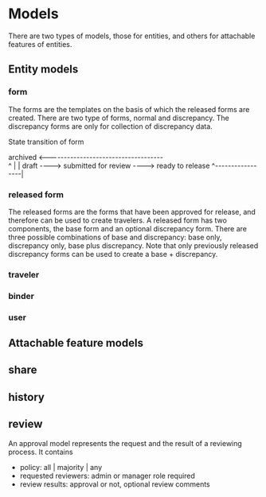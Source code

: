 # Models

There are two types of models, those for entities, and others for attachable features of entities.

## Entity models

### form

The forms are the templates on the basis of which the released forms are created. There are two type of forms, normal and discrepancy. The discrepancy forms are only for collection of discrepancy data.

State transition of form

archived <------------------------------------\
 ^ | |
draft ----> submitted for review ----> ready to release
^-----------------|

### released form

The released forms are the forms that have been approved for release, and therefore can be used to create travelers. A released form has two components, the base form and an optional discrepancy form. There are three possible combinations of base and discrepancy: base only, discrepancy only, base plus discrepancy. Note that only previously released discrepancy forms can be used to create a base + discrepancy.

### traveler

### binder

### user

## Attachable feature models

## share

## history

## review

An approval model represents the request and the result of a reviewing process. It contains

- policy: all | majority | any
- requested reviewers: admin or manager role required
- review results: approval or not, optional review comments
